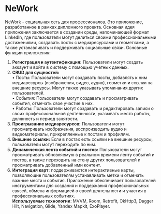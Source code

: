 # NeWork

NeWork - социальная сеть для профессионалов. Это приложение, разработанное в рамках дипломного проекта. Основная идея приложения заключается в создании среды, напоминающей формат LinkedIn, где пользователи могут делиться своими профессиональными достижениями, создавать посты с медиаресурсами и геометками, а также устанавливать и поддерживать социальные связи.
Основные функции приложения:
  1.	**Регистрация и аутентификация:** Пользователи могут создать аккаунт и войти в систему с помощью учетных данных.
  2.	**CRUD для сущностей:**  
    •	Посты: Пользователи могут создавать посты, добавлять к ним медиаресурсы (изображения, видео, аудио), геометки и ссылки на внешние ресурсы. Могут также указывать упоминания других пользователей.    
    •	События: Пользователи могут создавать и просматривать события, отмечать свое участие в них.    
    •	Работы: Пользователи могут создавать и редактировать записи о своих профессиональной деятельности, указывать место работы, должность и период занятости.  
  4.	**Проигрывание медиаресурсов:** Пользователи могут просматривать изображения, воспроизводить аудио и видеоматериалы, прикрепленные к постам и профилям.
  5.	**Внешние  ссылки:**  Если в постах есть ссылки на внешние ресурсы, пользователи могут переходить по ним.
  6.	**Динамическая лента событий и постов:** Пользователи могут просматривать обновляемую в реальном времени ленту событий и постов, а также переходить на стену других пользователей и просматривать добавленный ими         контент.
  7.	**Интеграция карт:** поддерживаются интерактивные карты, позволяющие пользователям устанавливать метки и отмечать важные места и события. 
Приложение обеспечивает пользователей инструментами для создания и поддержания профессиональных связей, обмена информацией о своей деятельности и участия в профессиональных событиях.  
**Используемые технологии:** MVVM, Room, Retrofit, OkHttp3, Dagger Hilt, Navigation, Glide, Yandex Mapkit, ExoPlayer.
